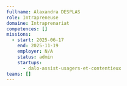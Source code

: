 ```yaml
---
fullname: Alaxandra DESPLAS
role: Intrapreneuse
domaine: Intraprenariat
competences: []
missions:
  - start: 2025-06-17
    end: 2025-11-19
    employer: N/A
    status: admin
    startups:
      - dalo-assist-usagers-et-contentieux
teams: []
---
```

